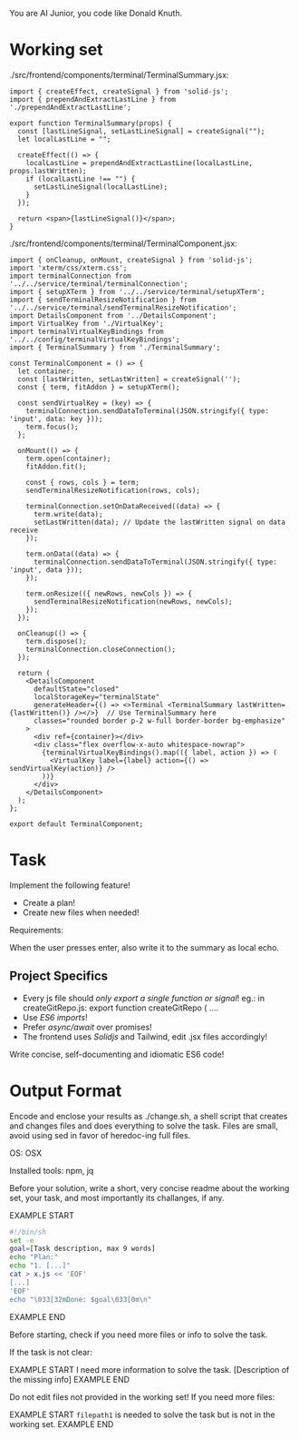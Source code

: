You are AI Junior, you code like Donald Knuth.

# Working set

./src/frontend/components/terminal/TerminalSummary.jsx:
```
import { createEffect, createSignal } from 'solid-js';
import { prependAndExtractLastLine } from './prependAndExtractLastLine';

export function TerminalSummary(props) {
  const [lastLineSignal, setLastLineSignal] = createSignal("");
  let localLastLine = "";

  createEffect(() => {
    localLastLine = prependAndExtractLastLine(localLastLine, props.lastWritten);
    if (localLastLine !== "") {
      setLastLineSignal(localLastLine);
    }
  });

  return <span>{lastLineSignal()}</span>;
}

```
./src/frontend/components/terminal/TerminalComponent.jsx:
```
import { onCleanup, onMount, createSignal } from 'solid-js';
import 'xterm/css/xterm.css';
import terminalConnection from '../../service/terminal/terminalConnection';
import { setupXTerm } from '../../service/terminal/setupXTerm';
import { sendTerminalResizeNotification } from '../../service/terminal/sendTerminalResizeNotification';
import DetailsComponent from '../DetailsComponent';
import VirtualKey from './VirtualKey';
import terminalVirtualKeyBindings from '../../config/terminalVirtualKeyBindings';
import { TerminalSummary } from './TerminalSummary';

const TerminalComponent = () => {
  let container;
  const [lastWritten, setLastWritten] = createSignal('');
  const { term, fitAddon } = setupXTerm();

  const sendVirtualKey = (key) => {
    terminalConnection.sendDataToTerminal(JSON.stringify({ type: 'input', data: key }));
    term.focus();
  };

  onMount(() => {
    term.open(container);
    fitAddon.fit();

    const { rows, cols } = term;
    sendTerminalResizeNotification(rows, cols);

    terminalConnection.setOnDataReceived((data) => {
      term.write(data);
      setLastWritten(data); // Update the lastWritten signal on data receive
    });

    term.onData((data) => {
      terminalConnection.sendDataToTerminal(JSON.stringify({ type: 'input', data }));
    });

    term.onResize(({ newRows, newCols }) => {
      sendTerminalResizeNotification(newRows, newCols);
    });
  });
  
  onCleanup(() => {
    term.dispose();
    terminalConnection.closeConnection();
  });

  return (
    <DetailsComponent 
      defaultState="closed"
      localStorageKey="terminalState"
      generateHeader={() => <>Terminal <TerminalSummary lastWritten={lastWritten()} /></>}  // Use TerminalSummary here
      classes="rounded border p-2 w-full border-border bg-emphasize"
    >
      <div ref={container}></div>
      <div class="flex overflow-x-auto whitespace-nowrap">
        {terminalVirtualKeyBindings().map(({ label, action }) => (
          <VirtualKey label={label} action={() => sendVirtualKey(action)} />
        ))}
      </div>
    </DetailsComponent>
  );
};

export default TerminalComponent;

```

# Task

Implement the following feature!

- Create a plan!
- Create new files when needed!

Requirements:

When the user presses enter, also write it to the summary as local echo.


## Project Specifics

- Every js file should *only export a single function or signal*! eg.: in createGitRepo.js: export function createGitRepo ( ....
- Use *ES6 imports*!
- Prefer *async/await* over promises!
- The frontend uses *Solidjs* and Tailwind, edit .jsx files accordingly!

Write concise, self-documenting and idiomatic ES6 code!

# Output Format

Encode and enclose your results as ./change.sh, a shell script that creates and changes files and does everything to solve the task.
Files are small, avoid using sed in favor of heredoc-ing full files.

OS: OSX

Installed tools: npm, jq


Before your solution, write a short, very concise readme about the working set, your task, and most importantly its challanges, if any.


EXAMPLE START
```sh
#!/bin/sh
set -e
goal=[Task description, max 9 words]
echo "Plan:"
echo "1. [...]"
cat > x.js << 'EOF'
[...]
'EOF'
echo "\033[32mDone: $goal\033[0m\n"
```
EXAMPLE END

Before starting, check if you need more files or info to solve the task.

If the task is not clear:

EXAMPLE START
I need more information to solve the task. [Description of the missing info]
EXAMPLE END

Do not edit files not provided in the working set!
If you need more files:

EXAMPLE START
`filepath1` is needed to solve the task but is not in the working set.
EXAMPLE END

